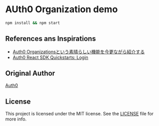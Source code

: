 # AUth0 Organization demo

```bash
npm install && npm start
```

## References ans Inspirations

- [Auth0 Organizationsという素晴らしい機能を今更ながら紹介する](https://zenn.dev/urmot/articles/8c18d8b49d822c#%E3%81%AF%E3%81%98%E3%82%81%E3%81%AB)
- [Auth0 React SDK Quickstarts: Login](https://auth0.com/docs/quickstart/spa/react/01-login?download=true)

## Original Author

[Auth0](https://auth0.com)

## License

This project is licensed under the MIT license. See the [LICENSE](../LICENSE) file for more info.
